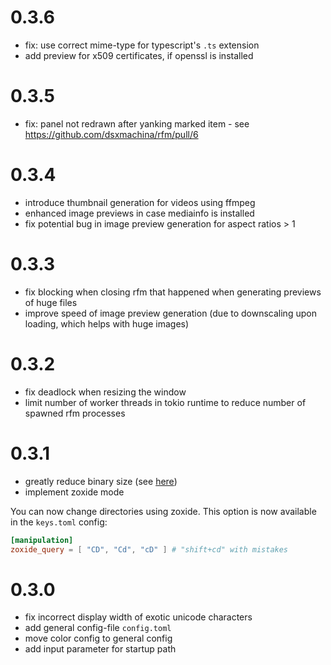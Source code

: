 # 0.3.6
- fix: use correct mime-type for typescript's `.ts` extension
- add preview for x509 certificates, if openssl is installed

# 0.3.5
- fix: panel not redrawn after yanking marked item - see https://github.com/dsxmachina/rfm/pull/6

# 0.3.4

- introduce thumbnail generation for videos using ffmpeg
- enhanced image previews in case mediainfo is installed
- fix potential bug in image preview generation for aspect ratios > 1

# 0.3.3

- fix blocking when closing rfm that happened when generating previews of huge files
- improve speed of image preview generation (due to downscaling upon loading, which helps with huge images)

# 0.3.2

- fix deadlock when resizing the window
- limit number of worker threads in tokio runtime to reduce number of spawned rfm processes

# 0.3.1

- greatly reduce binary size (see [here](https://github.com/dsxmachina/rfm/issues/5))
- implement zoxide mode

You can now change directories using zoxide. This option is now available in the `keys.toml` config:
```toml
[manipulation]
zoxide_query = [ "CD", "Cd", "cD" ] # "shift+cd" with mistakes
```

# 0.3.0

- fix incorrect display width of exotic unicode characters
- add general config-file `config.toml`
- move color config to general config
- add input parameter for startup path
